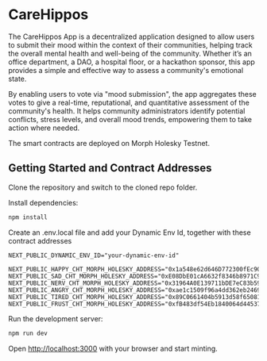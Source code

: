 # CareHippos

The CareHippos App is a decentralized application designed to allow users to submit their mood within the context of their communities, helping track the overall mental health and well-being of the community. Whether it’s an office department, a DAO, a hospital floor, or a hackathon sponsor, this app provides a simple and effective way to assess a community's emotional state.

By enabling users to vote via "mood submission", the app aggregates these votes to give a real-time, reputational, and quantitative assessment of the community's health. It helps community administrators identify potential conflicts, stress levels, and overall mood trends, empowering them to take action where needed.

The smart contracts are deployed on Morph Holesky Testnet.

## Getting Started and Contract Addresses

Clone the repository and switch to the cloned repo folder.

Install dependencies:

```bash
npm install
```

Create an .env.local file and add your Dynamic Env Id, together with these contract addresses

```
NEXT_PUBLIC_DYNAMIC_ENV_ID="your-dynamic-env-id"

NEXT_PUBLIC_HAPPY_CHT_MORPH_HOLESKY_ADDRESS="0x1a548e62d646D772300fEc90AcDA6d2EE1a03802"
NEXT_PUBLIC_SAD_CHT_MORPH_HOLESKY_ADDRESS="0xE08DbE01cA6632f8346b8971C91EC5952250a0a4"
NEXT_PUBLIC_NERV_CHT_MORPH_HOLESKY_ADDRESS="0x31964A0E139711bDE7eC83b599CC96c2b377506f"
NEXT_PUBLIC_ANGRY_CHT_MORPH_HOLESKY_ADDRESS="0xae1c1509f96a4dd362eb24693d7e6faf17Cd64cf"
NEXT_PUBLIC_TIRED_CHT_MORPH_HOLESKY_ADDRESS="0x89C0661404b5913d58f650811fCfF6daFDfD186b"
NEXT_PUBLIC_FRUST_CHT_MORPH_HOLESKY_ADDRESS="0xfB483df54Eb1840064d44537d5D3D90BFed531Ac"
```

Run the development server:

```bash
npm run dev
```

Open [http://localhost:3000](http://localhost:3000) with your browser and start minting.
